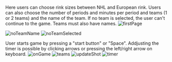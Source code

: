 Here users can choose rink sizes between NHL and European rink. Users can also choose the number of periods and minutes per period and teams (1 or 2 teams) and the name of the team.  If no team is selected, the user can't continue to the game. Teams must also have names.
![firstPage](https://user-images.githubusercontent.com/74422288/99127996-54dd7b00-2612-11eb-92b1-f536917237a5.PNG)

![noTeamName](https://user-images.githubusercontent.com/74422288/99128001-5a3ac580-2612-11eb-8d7b-bca96fdc12a9.PNG)
![noTeamSelected](https://user-images.githubusercontent.com/74422288/99128003-5c048900-2612-11eb-9a61-b5ba6bddb7b0.PNG)

User starts game by pressing a "start button" or "Space". Addjusting the timer is possible by clicking arrows or pressing the left/right arrow on keyboard.
![onGame](https://user-images.githubusercontent.com/74422288/99128009-5dce4c80-2612-11eb-9e24-09a7ccbad9f7.PNG)
![teams](https://user-images.githubusercontent.com/74422288/99128017-62930080-2612-11eb-8141-8a4f39dcab51.PNG)
![updateShot](https://user-images.githubusercontent.com/74422288/99128025-66268780-2612-11eb-80c3-e13b79edda0b.PNG)
![timer](https://user-images.githubusercontent.com/74422288/99128035-69ba0e80-2612-11eb-9271-1437e85bd60b.PNG)
